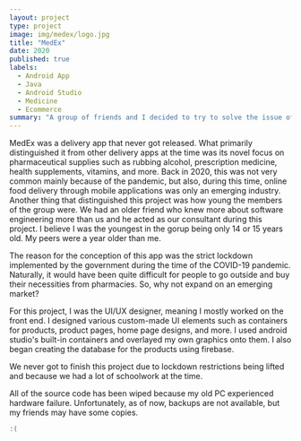 ```yaml
---
layout: project
type: project
image: img/medex/logo.jpg
title: "MedEx"
date: 2020
published: true
labels:
  - Android App
  - Java
  - Android Studio
  - Medicine
  - Ecommerce
summary: "A group of friends and I decided to try to solve the issue of delivering pharmaceutical supplies to Filipino citizens during the COVID-19 pandemic."
---
```


MedEx was a delivery app that never got released. What primarily distinguished it from other delivery apps at the time was its novel focus on pharmaceutical supplies such as rubbing alcohol, prescription medicine, health supplements, vitamins, and more. Back in 2020, this was not very common mainly because of the pandemic, but also, during this time, online food delivery through mobile applications was only an emerging industry. Another thing that distinguished this project was how young the members of the group were. We had an older friend who knew more about software engineering more than us and he acted as our consultant during this project. I believe I was the youngest in the gorup being only 14 or 15 years old. My peers were a year older than me.

The reason for the conception of this app was the strict lockdown implemented by the government during the time of the COVID-19 pandemic. Naturally, it would have been quite difficult for people to go outside and buy their necessities from pharmacies. So, why not expand on an emerging market?

For this project, I was the UI/UX designer, meaning I mostly worked on the front end. I designed various custom-made UI elements such as containers for products, product pages, home page designs, and more. I used android studio's built-in containers and overlayed my own graphics onto them. I also began creating the database for the products using firebase.

We never got to finish this project due to lockdown restrictions being lifted and because we had a lot of schoolwork at the time.

All of the source code has been wiped because my old PC experienced hardware failure. Unfortunately, as of now, backups are not available, but my friends may have some copies.

```cpp
:(
```

